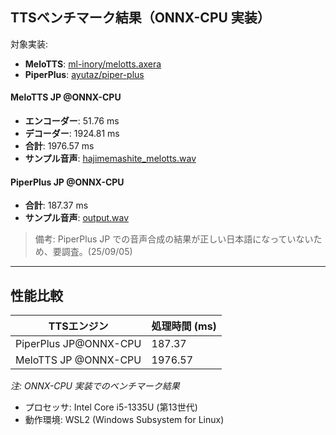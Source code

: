 ## TTSベンチマーク結果（ONNX-CPU 実装）

対象実装:

* **MeloTTS**: [ml-inory/melotts.axera](https://github.com/ml-inory/melotts.axera)
* **PiperPlus**: [ayutaz/piper-plus](https://github.com/ayutaz/piper-plus)

#### MeloTTS JP @ONNX-CPU

* **エンコーダー**: 51.76 ms
* **デコーダー**: 1924.81 ms
* **合計**: 1976.57 ms
* **サンプル音声**: [hajimemashite\_melotts.wav](https://github.com/nnn112358/TTS_benchmark_test/blob/main/melotts_onnx/hajimemashite_melotts.wav)

#### PiperPlus JP @ONNX-CPU
* **合計**: 187.37 ms
* **サンプル音声**: [output.wav](https://github.com/nnn112358/TTS_benchmark_test/blob/main/piperplus_onnx/output.wav)
> 備考: PiperPlus JP での音声合成の結果が正しい日本語になっていないため、要調査。(25/09/05)

---

## 性能比較

| TTSエンジン      | 処理時間 (ms) |
| ------------ | --------- |
| PiperPlus JP@ONNX-CPU | 187.37    |
| MeloTTS JP @ONNX-CPU  | 1976.57   |

*注: ONNX-CPU 実装でのベンチマーク結果*
  - プロセッサ: Intel Core i5-1335U (第13世代)
  - 動作環境: WSL2 (Windows Subsystem for Linux)

